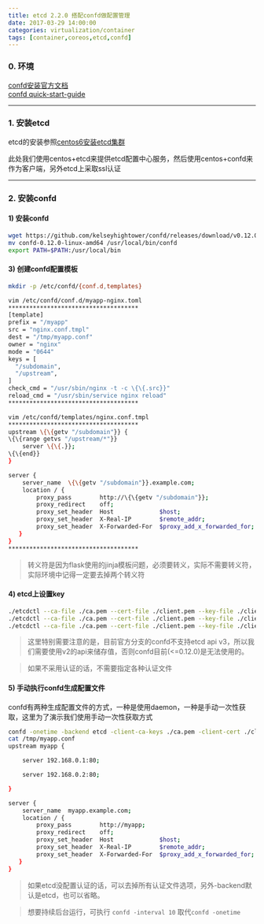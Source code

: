 ```yaml
---
title: etcd 2.2.0 搭配confd做配置管理
date: 2017-03-29 14:00:00
categories: virtualization/container
tags: [container,coreos,etcd,confd]
---
```


### 0. 环境
[confd安装官方文档](https://github.com/kelseyhightower/confd/blob/master/docs/installation.md)  
[confd quick-start-guide](https://github.com/kelseyhightower/confd/blob/master/docs/quick-start-guide.md)  

---

### 1. 安装etcd
etcd的安装参照[centos6安装etcd集群](/virtualization/container)

此处我们使用centos+etcd来提供etcd配置中心服务，然后使用centos+confd来作为客户端，另外etcd上采取ssl认证

---

### 2. 安装confd
#### 1) 安装confd
``` bash
wget https://github.com/kelseyhightower/confd/releases/download/v0.12.0/confd-0.12.0-linux-amd64
mv confd-0.12.0-linux-amd64 /usr/local/bin/confd
export PATH=$PATH:/usr/local/bin
```

#### 3) 创建confd配置模板
``` bash
mkdir -p /etc/confd/{conf.d,templates}

vim /etc/confd/conf.d/myapp-nginx.toml
*************************************
[template]
prefix = "/myapp"
src = "nginx.conf.tmpl"
dest = "/tmp/myapp.conf"
owner = "nginx"
mode = "0644"
keys = [
  "/subdomain",
  "/upstream",
]
check_cmd = "/usr/sbin/nginx -t -c \{\{.src}}"
reload_cmd = "/usr/sbin/service nginx reload"
*************************************

vim /etc/confd/templates/nginx.conf.tmpl
*************************************
upstream \{\{getv "/subdomain"}} {
\{\{range getvs "/upstream/*"}}
    server \{\{.}};
\{\{end}}
}

server {
    server_name  \{\{getv "/subdomain"}}.example.com;
    location / {
        proxy_pass        http://\{\{getv "/subdomain"}};
        proxy_redirect    off;
        proxy_set_header  Host             $host;
        proxy_set_header  X-Real-IP        $remote_addr;
        proxy_set_header  X-Forwarded-For  $proxy_add_x_forwarded_for;
   }
}
*************************************
```
> 转义符是因为flask使用的jinja模板问题，必须要转义，实际不需要转义符，实际环境中记得一定要去掉两个转义符

#### 4) etcd上设置key
``` bash
./etcdctl --ca-file ./ca.pem --cert-file ./client.pem --key-file ./client-key.pem --endpoint https://69.172.86.20:2379 set /myapp/subdomain myapp
./etcdctl --ca-file ./ca.pem --cert-file ./client.pem --key-file ./client-key.pem --endpoint https://69.172.86.20:2379 set /myapp/upstream/app1 192.168.0.1:80
./etcdctl --ca-file ./ca.pem --cert-file ./client.pem --key-file ./client-key.pem --endpoint https://69.172.86.20:2379 set /myapp/upstream/app2 192.168.0.2:80
```
> 这里特别需要注意的是，目前官方分支的confd不支持etcd api v3，所以我们需要使用v2的api来储存值，否则confd目前(<=0.12.0)是无法使用的。

> 如果不采用认证的话，不需要指定各种认证文件

#### 5) 手动执行confd生成配置文件
confd有两种生成配置文件的方式，一种是使用daemon，一种是手动一次性获取，这里为了演示我们使用手动一次性获取方式
``` bash
confd -onetime -backend etcd -client-ca-keys ./ca.pem -client-cert ./client.pem -client-key ./client-key.pem -node https://69.172.86.20:2379
cat /tmp/myapp.conf
upstream myapp {

    server 192.168.0.1:80;

    server 192.168.0.2:80;

}

server {
    server_name  myapp.example.com;
    location / {
        proxy_pass        http://myapp;
        proxy_redirect    off;
        proxy_set_header  Host             $host;
        proxy_set_header  X-Real-IP        $remote_addr;
        proxy_set_header  X-Forwarded-For  $proxy_add_x_forwarded_for;
   }
}

```
> 如果etcd没配置认证的话，可以去掉所有认证文件选项，另外-backend默认是etcd，也可以省略。

> 想要持续后台运行，可执行 `confd -interval 10` 取代`confd -onetime`
